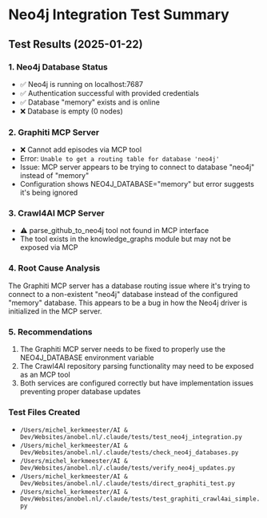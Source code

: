 # Neo4j Integration Test Summary

## Test Results (2025-01-22)

### 1. Neo4j Database Status
- ✅ Neo4j is running on localhost:7687
- ✅ Authentication successful with provided credentials
- ✅ Database "memory" exists and is online
- ❌ Database is empty (0 nodes)

### 2. Graphiti MCP Server
- ❌ Cannot add episodes via MCP tool
- Error: `Unable to get a routing table for database 'neo4j'`
- Issue: MCP server appears to be trying to connect to database "neo4j" instead of "memory"
- Configuration shows NEO4J_DATABASE="memory" but error suggests it's being ignored

### 3. Crawl4AI MCP Server
- ⚠️ parse_github_to_neo4j tool not found in MCP interface
- The tool exists in the knowledge_graphs module but may not be exposed via MCP

### 4. Root Cause Analysis
The Graphiti MCP server has a database routing issue where it's trying to connect to a non-existent "neo4j" database instead of the configured "memory" database. This appears to be a bug in how the Neo4j driver is initialized in the MCP server.

### 5. Recommendations
1. The Graphiti MCP server needs to be fixed to properly use the NEO4J_DATABASE environment variable
2. The Crawl4AI repository parsing functionality may need to be exposed as an MCP tool
3. Both services are configured correctly but have implementation issues preventing proper database updates

### Test Files Created
- `/Users/michel_kerkmeester/AI & Dev/Websites/anobel.nl/.claude/tests/test_neo4j_integration.py`
- `/Users/michel_kerkmeester/AI & Dev/Websites/anobel.nl/.claude/tests/check_neo4j_databases.py`
- `/Users/michel_kerkmeester/AI & Dev/Websites/anobel.nl/.claude/tests/verify_neo4j_updates.py`
- `/Users/michel_kerkmeester/AI & Dev/Websites/anobel.nl/.claude/tests/direct_graphiti_test.py`
- `/Users/michel_kerkmeester/AI & Dev/Websites/anobel.nl/.claude/tests/test_graphiti_crawl4ai_simple.py`